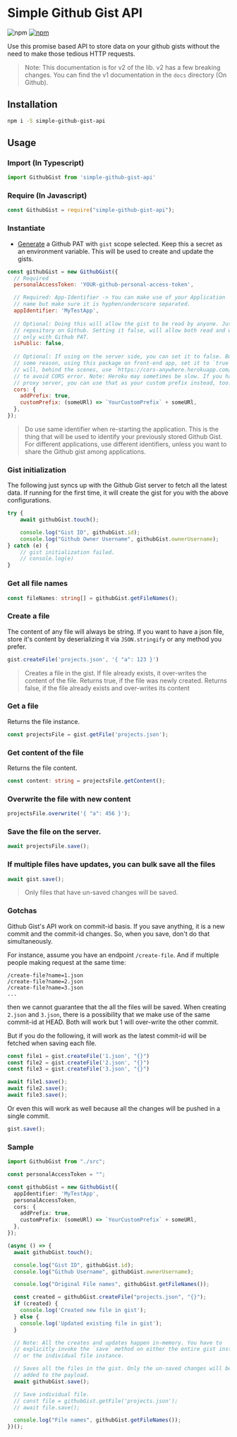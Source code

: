 # Simple Github Gist API

<p>
<img alt="npm" src="https://img.shields.io/npm/dt/simple-github-gist-api">
<a href="https://www.npmjs.com/package/simple-github-gist-api">
  <img alt="npm" src="https://img.shields.io/npm/v/simple-github-gist-api">
</a>
</p>

Use this promise based API to 
store data on your github gists without the 
need to make those tedious HTTP requests.

> Note: This documentation is for v2 of the lib. v2 has a few breaking changes. You can find the v1 documentation in the `docs` directory (On Github).

## Installation

```sh
npm i -S simple-github-gist-api
```

## Usage

### Import (In Typescript)
```ts
import GithubGist from 'simple-github-gist-api'
```

### Require (In Javascript)
```js
const GithubGist = require("simple-github-gist-api");
```

### Instantiate
* [Generate](https://github.com/settings/tokens/new?scopes=gist) a Github PAT with `gist`
  scope selected. Keep this a secret as an environment variable. This will be used
  to create and update the gists.

```js
const githubGist = new GithubGist({
  // Required
  personalAccessToken: 'YOUR-github-personal-access-token',

  // Required: App-Identifier -> You can make use of your Application 
  // name but make sure it is hyphen/underscore separated.
  appIdentifier: 'MyTestApp',
  
  // Optional: Doing this will allow the gist to be read by anyone. Just like a public 
  // repository on Github. Setting it false, will allow both read and write
  // only with Github PAT.
  isPublic: false,
  
  // Optional: If using on the server side, you can set it to false. But if you are, for 
  // some reason, using this package on front-end app, set it to `true`. This
  // will, behind the scenes, use `https://cors-anywhere.herokuapp.com/` prefix
  // to avoid CORS error. Note: Heroku may sometimes be slow. If you have your own
  // proxy server, you can use that as your custom prefix instead, too.
  cors: {
    addPrefix: true,
    customPrefix: (someURl) => `YourCustomPrefix` + someURl,
  },
});
```

> Do use same identifier when re-starting the application. This is the thing 
> that will be used to identify your previously stored Github Gist. For 
> different applications, use different identifiers, unless you want to share 
> the Github gist among applications.


### Gist initialization
The following just syncs up with the Github Gist server to fetch all the latest 
data. If running for the first time, it will create the gist for you with the 
above configurations.
```js
try {
    await githubGist.touch();

    console.log("Gist ID", githubGist.id);
    console.log("Github Owner Username", githubGist.ownerUsername);
} catch (e) {
    // gist initialization failed.
    // console.log(e)
}
``` 

### Get all file names
```ts
const fileNames: string[] = githubGist.getFileNames();
```

### Create a file
The content of any file will always be string. If you want to have a json file, 
store it's content by deserializing it via `JSON.stringify` or any method you prefer.
```ts
gist.createFile('projects.json', '{ "a": 123 }')
```

> Creates a file in the gist. If file already exists, it over-writes the
> content of the file.
>   Returns true, if the file was newly created.
>   Returns false, if the file already exists and over-writes its content


### Get a file
Returns the file instance.
```ts
const projectsFile = gist.getFile('projects.json');
```

### Get content of the file
Returns the file content.
```ts
const content: string = projectsFile.getContent();
```

### Overwrite the file with new content
```ts
projectsFile.overwrite('{ "a": 456 }');
```

### Save the file on the server.
```ts
await projectsFile.save();
```

### If multiple files have updates, you can bulk save all the files
```ts
await gist.save();
```
> Only files that have un-saved changes will be saved.

### Gotchas

Github Gist's API work on commit-id basis. If you save anything, 
it is a new commit and the commit-id changes. So, when you save, 
don't do that simultaneously. 

For instance, assume you have an endpoint `/create-file`. And if multiple people making request at the same time:
```
/create-file?name=1.json
/create-file?name=2.json
/create-file?name=3.json
...
```

then we cannot guarantee that the 
all the files will be saved. When creating `2.json` and `3.json`, there is a possibility 
that we make use of the same commit-id at HEAD. Both will work but 1 will over-write 
the other commit.
 
But if you do the following, it will work as the latest commit-id will be fetched when 
saving each file.
```ts
const file1 = gist.createFile('1.json', "{}")
const file2 = gist.createFile('2.json', "{}")
const file3 = gist.createFile('3.json', "{}")

await file1.save();
await file2.save();
await file3.save();
```

Or even this will work as well because all the changes will be pushed in a single commit.
```ts
gist.save();
```

### Sample
```ts
import GithubGist from "./src";

const personalAccessToken = "";

const githubGist = new GithubGist({
  appIdentifier: 'MyTestApp',
  personalAccessToken,
  cors: {
    addPrefix: true,
    customPrefix: (someURl) => `YourCustomPrefix` + someURl,
  },
});

(async () => {
  await githubGist.touch();

  console.log("Gist ID", githubGist.id);
  console.log("Github Username", githubGist.ownerUsername);

  console.log("Original File names", githubGist.getFileNames());

  const created = githubGist.createFile("projects.json", "{}");
  if (created) {
    console.log('Created new file in gist');
  } else {
    console.log('Updated existing file in gist');
  }

  // Note: All the creates and updates happen in-memory. You have to
  // explicitly invoke the `save` method on either the entire gist instance
  // or the individual file instance.

  // Saves all the files in the gist. Only the un-saved changes will be
  // added to the payload.
  await githubGist.save();

  // Save individual file.
  // const file = githubGist.getFile('projects.json');
  // await file.save();

  console.log("File names", githubGist.getFileNames());
})();
```

